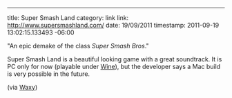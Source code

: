 --- 
title: Super Smash Land
category: link
link: http://www.supersmashland.com/
date: 19/09/2011
timestamp: 2011-09-19 13:02:15.133493 -06:00

"An epic demake of the class *Super Smash Bros*."

Super Smash Land is a beautiful looking game with a great soundtrack. It is PC only for now (playable under [Wine](http://www.winehq.org/ "Wine")), but the developer says a Mac build is very possible in the future.

(via [Waxy](http://waxy.org/links/ "Waxy Links"))

